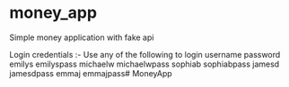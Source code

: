 # money_app

Simple money application with fake api

Login credentials :- Use any of the following to login
username password
emilys emilyspass
michaelw michaelwpass
sophiab sophiabpass
jamesd jamesdpass
emmaj emmajpass# MoneyApp
